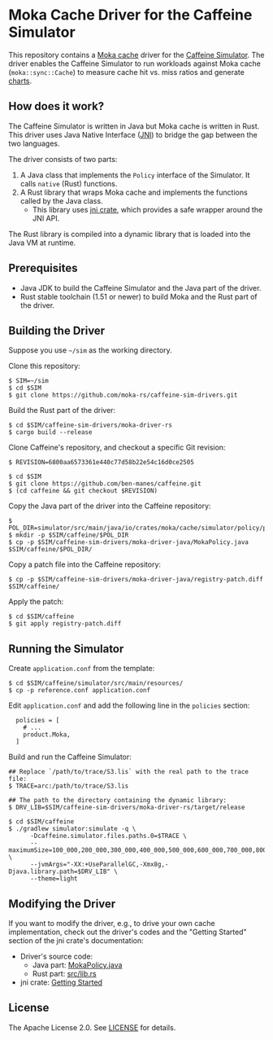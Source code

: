 # Moka Cache Driver for the Caffeine Simulator

This repository contains a [Moka cache][moka-cache] driver for the
[Caffeine Simulator][caffeine-simulator]. The driver enables the Caffeine Simulator
to run workloads against Moka cache (`moka::sync::Cache`) to measure cache hit vs.
miss ratios and generate [charts][moka-perf-charts].

[moka-cache]: https://github.com/moka-rs/moka
[caffeine-simulator]: https://github.com/ben-manes/caffeine/wiki/Simulator
[moka-perf-charts]: https://github.com/moka-rs/moka/wiki#benchmarks-hit-ratio

## How does it work?

The Caffeine Simulator is written in Java but Moka cache is written in Rust. This
driver uses Java Native Interface ([JNI][jni]) to bridge the gap between the two
languages.

The driver consists of two parts:

1. A Java class that implements the `Policy` interface of the Simulator. It calls
   `native` (Rust) functions.
2. A Rust library that wraps Moka cache and implements the functions called by the
   Java class.
    - This library uses [jni crate][jni-crate], which provides a safe wrapper around
      the JNI API.

The Rust library is compiled into a dynamic library that is loaded into the Java VM
at runtime.

[jni]: https://en.wikipedia.org/wiki/Java_Native_Interface
[jni-crate]: https://crates.io/crates/jni

## Prerequisites

- Java JDK to build the Caffeine Simulator and the Java part of the driver.
- Rust stable toolchain (1.51 or newer) to build Moka and the Rust part of the driver.

## Building the Driver

Suppose you use `~/sim` as the working directory.

Clone this repository:

```console
$ SIM=~/sim
$ cd $SIM
$ git clone https://github.com/moka-rs/caffeine-sim-drivers.git
```

Build the Rust part of the driver:

```console
$ cd $SIM/caffeine-sim-drivers/moka-driver-rs
$ cargo build --release
```

Clone Caffeine's repository, and checkout a specific Git revision:

```console
$ REVISION=6800aa6573361e440c77d58b22e54c16d0ce2505

$ cd $SIM
$ git clone https://github.com/ben-manes/caffeine.git
$ (cd caffeine && git checkout $REVISION)
```

Copy the Java part of the driver into the Caffeine repository:

```console
$ POL_DIR=simulator/src/main/java/io/crates/moka/cache/simulator/policy/product/
$ mkdir -p $SIM/caffeine/$POL_DIR
$ cp -p $SIM/caffeine-sim-drivers/moka-driver-java/MokaPolicy.java $SIM/caffeine/$POL_DIR/
```

Copy a patch file into the Caffeine repository:

```console
$ cp -p $SIM/caffeine-sim-drivers/moka-driver-java/registry-patch.diff $SIM/caffeine/
```

Apply the patch:

```console
$ cd $SIM/caffeine
$ git apply registry-patch.diff
```

## Running the Simulator

Create `application.conf` from the template:

```console
$ cd $SIM/caffeine/simulator/src/main/resources/
$ cp -p reference.conf application.conf
```

Edit `application.conf` and add the following line in the `policies` section:

```properties
  policies = [
    # ...
    product.Moka,
  ]
```

Build and run the Caffeine Simulator:

```console
## Replace `/path/to/trace/S3.lis` with the real path to the trace file:
$ TRACE=arc:/path/to/trace/S3.lis

## The path to the directory containing the dynamic library:
$ DRV_LIB=$SIM/caffeine-sim-drivers/moka-driver-rs/target/release

$ cd $SIM/caffeine
$ ./gradlew simulator:simulate -q \
      -Dcaffeine.simulator.files.paths.0=$TRACE \
      --maximumSize=100_000,200_000,300_000,400_000,500_000,600_000,700_000,800_000 \
      --jvmArgs="-XX:+UseParallelGC,-Xmx8g,-Djava.library.path=$DRV_LIB" \
      --theme=light
```

## Modifying the Driver

If you want to modify the driver, e.g., to drive your own cache implementation, check
out the driver's codes and the "Getting Started" section of the jni crate's
documentation:

- Driver's source code:
    - Java part: [MokaPolicy.java](./moka-driver-java/MokaPolicy.java)
    - Rust part: [src/lib.rs](./moka-driver-rs/src/lib.rs)
- jni crate: [Getting Started][jni-crate-getting-started]

[jni-crate-getting-started]: https://docs.rs/jni/latest/jni/index.html#getting-started

## License

The Apache License 2.0. See [LICENSE](./LICENSE) for details.

